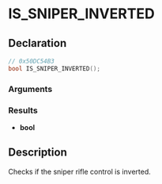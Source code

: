 # IS_SNIPER_INVERTED

## Declaration
```cpp
// 0x50DC54B3
bool IS_SNIPER_INVERTED();
```

### Arguments

### Results
- **bool**

## Description
Checks if the sniper rifle control is inverted.